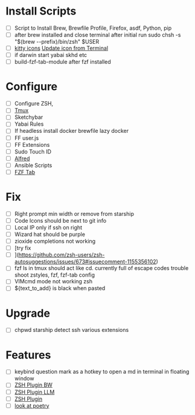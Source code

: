 # Install Scripts
- [ ] Script to Install Brew, Brewfile Profile, Firefox, asdf, Python, pip 
- [ ] after brew installed and close terminal after initial run sudo chsh -s "$(brew --prefix)/bin/zsh" $USER
- [ ] [kitty icons](https://github.com/kovidgoyal/kitty/issues/3618) [Update icon from Terminal](https://superuser.com/questions/618501/changing-an-applications-icon-from-the-terminal-osx)
- [ ] if darwin start yabai skhd etc
- [ ] build-fzf-tab-module after fzf installed

# Configure 
- [ ] Configure ZSH, 
- [ ] [Tmux](https://www.youtube.com/watch?v=DzNmUNvnB04&embeds_referring_euri=https%3A%2F%2Fwww.google.com%2F&source_ve_path=MjM4NTE&feature=emb_title)
- [ ] Sketchybar
- [ ] Yabai Rules
- [ ] If headless install docker brewfile lazy docker 
- [ ] FF user.js
- [ ] FF Extensions
- [ ] Sudo Touch ID
- [ ] [Alfred](https://github.com/typkrft/dotfiles-bak/tree/main/Library/Application%20Support/Alfred/Alfred.alfredpreferences)
- [ ] Ansible Scripts
- [ ] [FZF Tab](https://github.com/Aloxaf/fzf-tab/wiki/Preview)

# Fix
- [ ] Right prompt min width or remove from starship
- [ ] Code Icons should be next to git info 
- [ ] Local IP only if ssh on right
- [ ] Wizard hat should be purple
- [ ] zioxide completions not working
- [ ] [try fix
- [ ] ](https://github.com/zsh-users/zsh-autosuggestions/issues/673#issuecomment-1155356102)
- [ ] fzf ls in tmux should act like cd. currently full of escape codes trouble shoot zstyles, fzf, fzf-tab config
- [ ] VIMcmd mode not working zsh
- [ ] ${text_to_add} is black when pasted

# Upgrade
- [ ] chpwd starship detect ssh various extensions 

# Features
- [ ] keybind question mark as a hotkey to open a md in terminal in floating window
- [ ] [ZSH Plugin BW](https://github.com/casonadams/bitwarden-cli)
- [ ] [ZSH Plugin LLM](https://github.com/plutowang/zsh-ollama-command)
- [ ] [ZSH Plugin](https://github.com/Freed-Wu/fzf-tab-source)
- [ ] [look at poetry](https://www.youtube.com/watch?v=Ji2XDxmXSOM)
